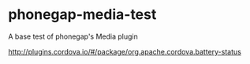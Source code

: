 # phonegap-media-test
A base test of phonegap's Media plugin

http://plugins.cordova.io/#/package/org.apache.cordova.battery-status
